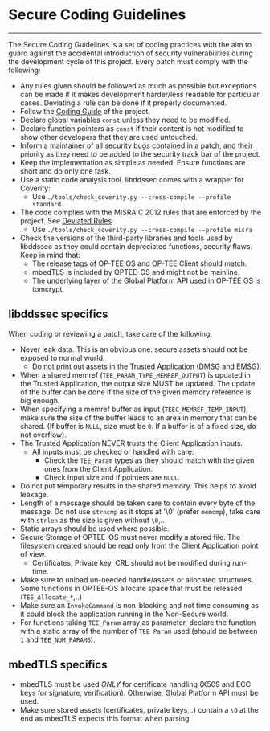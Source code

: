 # Secure Coding Guidelines
---

The Secure Coding Guidelines is a set of coding practices with the aim to guard
against the accidental introduction of security vulnerabilities during the
development cycle of this project. Every patch must comply with the following:

- Any rules given should be followed as much as possible but exceptions can be
  made if it makes development harder/less readable for particular cases.
  Deviating a rule can be done if it properly documented.
- Follow the [Coding Guide](code_style.md) of the project.
- Declare global variables `const` unless they need to be modified.
- Declare function pointers as `const` if their content is not modified to show
  other developers that they are used untouched.
- Inform a maintainer of all security bugs contained in a patch, and their
  priority as they need to be added to the security track bar of the project.
- Keep the implementation as simple as needed. Ensure functions are short and do
  only one task.
- Use a static code analysis tool. libddssec comes with a wrapper for Coverity:
  - Use `./tools/check_coverity.py --cross-compile --profile standard`
- The code complies with the MISRA C 2012 rules that are enforced by the
project. See [Deviated Rules](../tools/misra.config).
  - Use `./tools/check_coverity.py --cross-compile --profile misra`
- Check the versions of the third-party libraries and tools used by libddssec as
  they could contain depreciated functions, security flaws. Keep in mind that:
  - The release tags of OP-TEE OS and OP-TEE Client should match.
  - mbedTLS is included by OPTEE-OS and might not be mainline.
  - The underlying layer of the Global Platform API used in OP-TEE OS is
  tomcrypt.

## libddssec specifics

When coding or reviewing a patch, take care of the following:

- Never leak data. This is an obvious one: secure assets should not be exposed
  to normal world.
  - Do not print out assets in the Trusted Application (DMSG and EMSG).
- When a shared memref (`TEE_PARAM_TYPE_MEMREF_OUTPUT`) is updated in the
  Trusted Application, the output size MUST be updated. The update of the buffer
  can be done if the size of the given memory reference is big enough.
- When specifying a memref buffer as input (`TEEC_MEMREF_TEMP_INPUT`), make sure
  the size of the buffer leads to an area in memory that can be shared. (If
  buffer is `NULL`, size must be `0`. If a buffer is of a fixed size, do not
  overflow).
- The Trusted Application NEVER trusts the Client Application inputs.
  - All inputs must be checked or handled with care:
    - Check the `TEE_Param` types as they should match with the given ones from
    the Client Application.
    - Check input size and if pointers are `NULL`.
- Do not put temporary results in the shared memory. This helps to avoid
  leakage.
- Length of a message should be taken care to contain every byte of the message.
  Do not use `strncmp` as it stops at '\0' (prefer `memcmp`), take care with
  `strlen` as the size is given without `\0`,..
- Static arrays should be used where possible.
- Secure Storage of OPTEE-OS must never modify a stored file. The filesystem
  created should be read only from the Client Application point of view.
  - Certificates, Private key, CRL should not be modified during run-time.
- Make sure to unload un-needed handle/assets or allocated structures. Some
  functions in OPTEE-OS allocate space that must be released
  (`TEE_Allocate_*`,..)
- Make sure an `InvokeCommand` is non-blocking and not time consuming as it
  could block the application running in the Non-Secure world.
- For functions taking `TEE_Param` array as parameter, declare the function with
  a static array of the number of `TEE_Param` used (should be between `1` and
  `TEE_NUM_PARAMS`).

## mbedTLS specifics

- mbedTLS must be used *ONLY* for certificate handling (X509 and ECC keys for
signature, verification). Otherwise, Global Platform API must be used.
- Make sure stored assets (certificates, private keys,..) contain a `\0` at the
end as mbedTLS expects this format when parsing.
